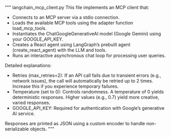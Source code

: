 """
langchain_mcp_client.py
This file implements an MCP client that:
  - Connects to an MCP server via a stdio connection.
  - Loads the available MCP tools using the adapter function load_mcp_tools.
  - Instantiates the ChatGoogleGenerativeAI model (Google Gemini) using your GOOGLE_API_KEY.
  - Creates a React agent using LangGraph’s prebuilt agent (create_react_agent) with the LLM and tools.
  - Runs an interactive asynchronous chat loop for processing user queries.

Detailed explanations:
  - Retries (max_retries=2): If an API call fails due to transient errors (e.g., network issues),
    the call will automatically be retried up to 2 times. Increase this if you experience temporary failures.
  - Temperature (set to 0): Controls randomness. A temperature of 0 yields deterministic responses.
    Higher values (e.g., 0.7) yield more creative, varied responses.
  - GOOGLE_API_KEY: Required for authentication with Google’s generative AI service.
  
Responses are printed as JSON using a custom encoder to handle non-serializable objects.
"""
